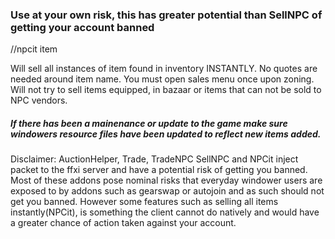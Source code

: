 ### Use at your own risk, this has greater potential than SellNPC of getting your account banned

//npcit item

Will sell all instances of item found in inventory INSTANTLY. No quotes are needed around item name. You must open 
sales menu once upon zoning. Will not try to sell items equipped, in bazaar or items that can not be sold to NPC vendors.

##### If there has been a mainenance or update to the game make sure windowers resource files have been updated to reflect new items added.

Disclaimer: AuctionHelper, Trade, TradeNPC SellNPC and NPCit inject packet to the ffxi server and have a potential risk of getting you banned. Most of these addons pose nominal risks that everyday windower users are exposed to by addons such as gearswap or autojoin and as such should not get you banned. However some features such as selling all items instantly(NPCit), is something the client cannot do natively and would have a greater chance of action taken against your account.
